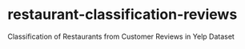 # restaurant-classification-reviews
Classification of Restaurants from Customer Reviews in Yelp Dataset
